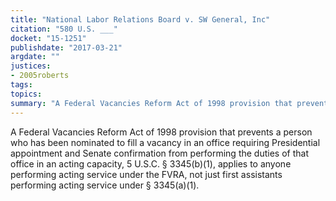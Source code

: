 ```yaml
---
title: "National Labor Relations Board v. SW General, Inc"
citation: "580 U.S. ___"
docket: "15-1251"
publishdate: "2017-03-21"
argdate: ""
justices:
- 2005roberts
tags:
topics:
summary: "A Federal Vacancies Reform Act of 1998 provision that prevents a person who has been nominated to fill a vacancy in an office requiring Presidential appointment and Senate confirmation from performing the duties of that office in an acting capacity, 5 U.S.C. § 3345(b)(1), applies to anyone performing acting service under the FVRA, not just first assistants performing acting service under § 3345(a)(1)."
---
```

A Federal Vacancies Reform Act of 1998 provision that prevents a person who has been nominated to fill a vacancy in an office requiring Presidential appointment and Senate confirmation from performing the duties of that office in an acting capacity, 5 U.S.C. § 3345(b)(1), applies to anyone performing acting service under the FVRA, not just first assistants performing acting service under § 3345(a)(1).

